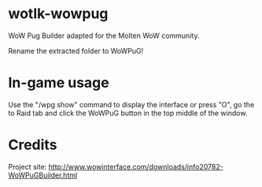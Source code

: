 wotlk-wowpug
============

WoW Pug Builder adapted for the Molten WoW community.

Rename the extracted folder to WoWPuG!

In-game usage
=============

Use the "/wpg show" command to display the interface or press "O", go the to Raid tab and click the WoWPuG button in the top middle of the window.

Credits
=======
Project site: http://www.wowinterface.com/downloads/info20782-WoWPuGBuilder.html
